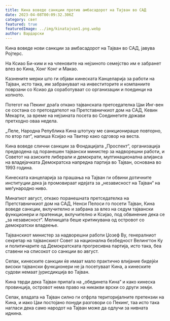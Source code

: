 ```yaml
---
title: Кина воведе санкции против амбасадорот на Тајван во САД
date: 2023-04-08T00:09:32.306Z
category: свет
featured: true
featuredImage: ../img/kinatajvan1.png.webp
author: Вардарски
---
```


Кина воведе нови санкции за амбасадорот на Тајван во САД, јавува Ројтерс.

На Ксиао Би-ким и на членовите на нејзиното семејство им е забранет влез во Кина, Хонг Конг и Макао.

Казнените мерки што ги објави кинеската Канцеларија за работи на Тајван, исто така, им забрануваат на инвеститорите и компаниите поврзани со Ксиао да соработуваат со организации и поединци на копното.

Потегот на Пекинг доаѓа откако тајванската претседателка Цаи Инг-вен се состана со претседателот на Претставничкиот дом на САД, Кевин Мекарти, за време на нејзината посета во Соединетите држави претходно оваа недела.

„Леле, Народна Република Кина штотуку ме санкционираше повторно, по втор пат“, напиша Ксијао на Твитер како одговор на веста.

Кина воведе слични санкции за Фондацијата „Проспект“, организација предводена од поранешен тајвански министер за надворешни работи, и Советот на азиските либерали и демократи, мултинационална алијанса на владејачката Демократска напредна партија во Тајван, основана во 1993 година.

Кинеската канцеларија за прашања на Тајван ги обвини дотичните институции дека ја промовираат идејата за „независност на Тајван“ на меѓународно ниво.

Минатиот август, откако поранешната претседателка на Претставничкиот дом на САД, Ненси Пелоси го посети Тајван, Кина воведе санкции, вклучително и забрана за влез на седум тајвански функционери и пратеници, вклучително и Ксијао, под обвинение дека се „за независност“. Мелницата беше критикувана од островот со демократски владеење.

Тајванскиот министер за надворешни работи Џозеф Ву, генералниот секретар на тајванскиот Совет за национална безбедност Велингтон Ку и политичарите од Демократската прогресивна партија, исто така, беа ставени на списокот со санкции во август.

Сепак, кинеските санкции ќе имаат мало практично влијание бидејќи високи тајвански функционери не ја посетуваат Кина, а кинеските судови немаат јурисдикција во Тајван.

Кина тврди дека Тајван припаѓа на „обединета Кина“ и како кинеска провинција, островот нема право на никакви врски со други земји.

Сепак, владата на Тајван силно ги отфрла територијалните претензии на Кина, и иако Цаи постојано понуди разговори со Пекинг, таа исто така нагласи дека само народот на Тајван може да одлучи за нивната иднина.
